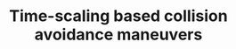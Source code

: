 ---
layout: page
title: Time-scaling based collision avoidance maneuvers
description: Collision avoidance maneuvers for non-holonomic robots using rule based, colission cone based, linear time, multi-agent time scaling algorithms.
img: assets/img/TimeScaling.png
redirect: https://github.com/aravind-3105/Time-scaling-based-collision-avoidance-maneuvers
importance: 3
category: work
---